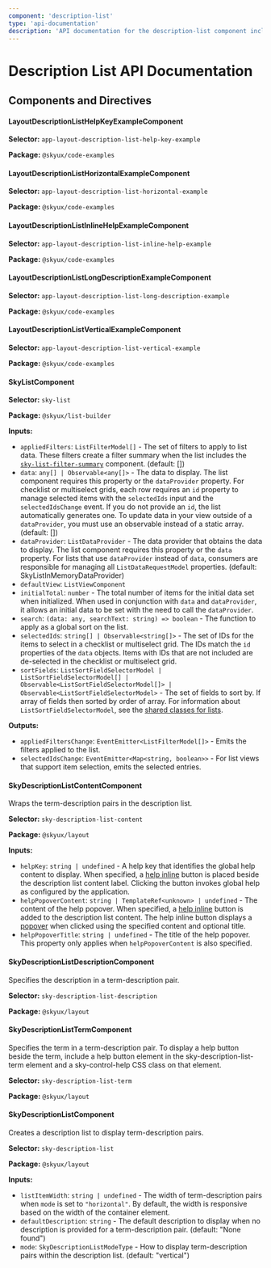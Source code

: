 ```yaml
---
component: 'description-list'
type: 'api-documentation'
description: 'API documentation for the description-list component including components, interfaces, and types.'
---
```


# Description List API Documentation

## Components and Directives

#### LayoutDescriptionListHelpKeyExampleComponent

**Selector:** `app-layout-description-list-help-key-example`

**Package:** `@skyux/code-examples`

#### LayoutDescriptionListHorizontalExampleComponent

**Selector:** `app-layout-description-list-horizontal-example`

**Package:** `@skyux/code-examples`

#### LayoutDescriptionListInlineHelpExampleComponent

**Selector:** `app-layout-description-list-inline-help-example`

**Package:** `@skyux/code-examples`

#### LayoutDescriptionListLongDescriptionExampleComponent

**Selector:** `app-layout-description-list-long-description-example`

**Package:** `@skyux/code-examples`

#### LayoutDescriptionListVerticalExampleComponent

**Selector:** `app-layout-description-list-vertical-example`

**Package:** `@skyux/code-examples`

#### SkyListComponent

**Selector:** `sky-list`

**Package:** `@skyux/list-builder`

**Inputs:**

- `appliedFilters`: `ListFilterModel[]` - The set of filters to apply to list data.
These filters create a filter summary when the list includes the
[`sky-list-filter-summary`](https://developer.blackbaud.com/skyux/components/list/filters)
component. (default: [])
- `data`: `any[] | Observable<any[]>` - The data to display. The list component requires this property or the
`dataProvider` property. For checklist or multiselect grids, each row requires an
`id` property to manage selected items with the `selectedIds` input and the
`selectedIdsChange` event. If you do not provide an `id`, the list automatically
generates one. To update data in your view outside of a `dataProvider`, you must use
an observable instead of a static array. (default: [])
- `dataProvider`: `ListDataProvider` - The data provider that obtains the data to display. The list component requires
this property or the `data` property. For lists that use `dataProvider` instead of `data`,
consumers are responsible for managing all `ListDataRequestModel` properties. (default: SkyListInMemoryDataProvider)
- `defaultView`: `ListViewComponent`
- `initialTotal`: `number` - The total number of items for the initial data set when initialized. When
used in conjunction with `data` and `dataProvider`, it allows an initial data to be
set with the need to call the `dataProvider`.
- `search`: `(data: any, searchText: string) => boolean` - The function to apply as a global sort on the list.
- `selectedIds`: `string[] | Observable<string[]>` - The set of IDs for the items to select in a checklist or multiselect grid.
The IDs match the `id` properties of the `data` objects. Items with IDs that are not
included are de-selected in the checklist or multiselect grid.
- `sortFields`: `ListSortFieldSelectorModel | ListSortFieldSelectorModel[] | Observable<ListSortFieldSelectorModel[]> | Observable<ListSortFieldSelectorModel>` - The set of fields to sort by. If array of fields then sorted by order of array.
For information about `ListSortFieldSelectorModel`, see the
[shared classes for lists](https://developer.blackbaud.com/skyux-list-builder-common/docs/list-builder-common).

**Outputs:**

- `appliedFiltersChange`: `EventEmitter<ListFilterModel[]>` - Emits the filters applied to the list.
- `selectedIdsChange`: `EventEmitter<Map<string, boolean>>` - For list views that support item selection, emits the selected entries.

#### SkyDescriptionListContentComponent

Wraps the term-description pairs in the description list.

**Selector:** `sky-description-list-content`

**Package:** `@skyux/layout`

**Inputs:**

- `helpKey`: `string | undefined` - A help key that identifies the global help content to display. When specified, a [help inline](https://developer.blackbaud.com/skyux/components/help-inline) button is
placed beside the description list content label. Clicking the button invokes global help as configured by the application.
- `helpPopoverContent`: `string | TemplateRef<unknown> | undefined` - The content of the help popover. When specified, a [help inline](https://developer.blackbaud.com/skyux/components/help-inline)
button is added to the description list content. The help inline button displays a [popover](https://developer.blackbaud.com/skyux/components/popover)
when clicked using the specified content and optional title.
- `helpPopoverTitle`: `string | undefined` - The title of the help popover. This property only applies when `helpPopoverContent` is
also specified.

#### SkyDescriptionListDescriptionComponent

Specifies the description in a term-description pair.

**Selector:** `sky-description-list-description`

**Package:** `@skyux/layout`

#### SkyDescriptionListTermComponent

Specifies the term in a term-description pair. To display a help button beside
the term, include a help button element in the sky-description-list-term element
and a sky-control-help CSS class on that element.

**Selector:** `sky-description-list-term`

**Package:** `@skyux/layout`

#### SkyDescriptionListComponent

Creates a description list to display term-description pairs.

**Selector:** `sky-description-list`

**Package:** `@skyux/layout`

**Inputs:**

- `listItemWidth`: `string | undefined` - The width of term-description pairs when `mode` is set to `"horizontal"`. By default,
the width is responsive based on the width of the container element.
- `defaultDescription`: `string` - The default description to display when no description is provided
for a term-description pair. (default: "None found")
- `mode`: `SkyDescriptionListModeType` - How to display term-description pairs within the description list. (default: "vertical")